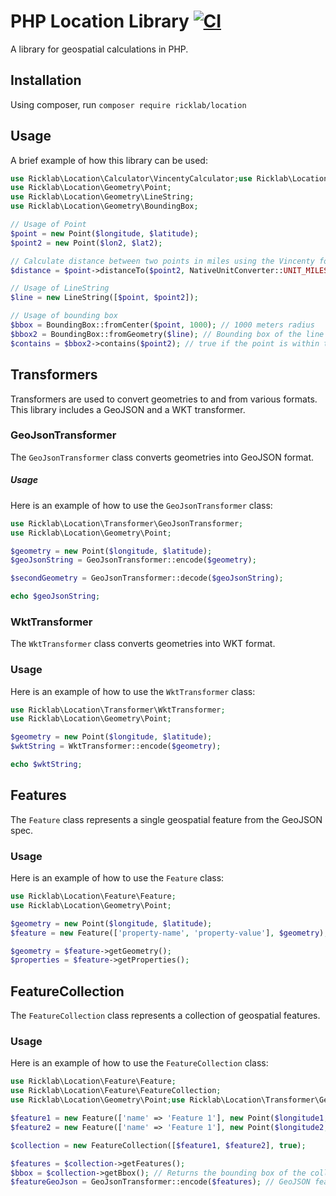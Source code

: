 # PHP Location Library [![CI](https://github.com/rickogden/Location/actions/workflows/ci.yaml/badge.svg)](https://github.com/rickogden/Location/actions/workflows/ci.yaml)

A library for geospatial calculations in PHP.

## Installation

Using composer, run `composer require ricklab/location`

## Usage

A brief example of how this library can be used:

```php
use Ricklab\Location\Calculator\VincentyCalculator;use Ricklab\Location\Converter\NativeUnitConverter;
use Ricklab\Location\Geometry\Point;
use Ricklab\Location\Geometry\LineString;
use Ricklab\Location\Geometry\BoundingBox;

// Usage of Point
$point = new Point($longitude, $latitude);
$point2 = new Point($lon2, $lat2);

// Calculate distance between two points in miles using the Vincenty formula
$distance = $point->distanceTo($point2, NativeUnitConverter::UNIT_MILES, new VincentyCalculator());

// Usage of LineString
$line = new LineString([$point, $point2]);

// Usage of bounding box
$bbox = BoundingBox::fromCenter($point, 1000); // 1000 meters radius
$bbox2 = BoundingBox::fromGeometry($line); // Bounding box of the line
$contains = $bbox2->contains($point2); // true if the point is within the bounding box
```

## Transformers

Transformers are used to convert geometries to and from various formats. This library includes a GeoJSON and a WKT transformer.

### GeoJsonTransformer

The `GeoJsonTransformer` class converts geometries into GeoJSON format.

##### Usage

Here is an example of how to use the `GeoJsonTransformer` class:

```php
use Ricklab\Location\Transformer\GeoJsonTransformer;
use Ricklab\Location\Geometry\Point;

$geometry = new Point($longitude, $latitude);
$geoJsonString = GeoJsonTransformer::encode($geometry);

$secondGeometry = GeoJsonTransformer::decode($geoJsonString);

echo $geoJsonString;
```

### WktTransformer

The `WktTransformer` class converts geometries into WKT format.

### Usage

Here is an example of how to use the `WktTransformer` class:

```php
use Ricklab\Location\Transformer\WktTransformer;
use Ricklab\Location\Geometry\Point;

$geometry = new Point($longitude, $latitude);
$wktString = WktTransformer::encode($geometry);

echo $wktString;
```

## Features

The `Feature` class represents a single geospatial feature from the GeoJSON spec.

### Usage

Here is an example of how to use the `Feature` class:

```php
use Ricklab\Location\Feature\Feature;
use Ricklab\Location\Geometry\Point;

$geometry = new Point($longitude, $latitude);
$feature = new Feature(['property-name', 'property-value'], $geometry);

$geometry = $feature->getGeometry();
$properties = $feature->getProperties();
```

## FeatureCollection

The `FeatureCollection` class represents a collection of geospatial features.

### Usage

Here is an example of how to use the `FeatureCollection` class:

```php
use Ricklab\Location\Feature\Feature;
use Ricklab\Location\Feature\FeatureCollection;
use Ricklab\Location\Geometry\Point;use Ricklab\Location\Transformer\GeoJsonTransformer;

$feature1 = new Feature(['name' => 'Feature 1'], new Point($longitude1, $latitude1));
$feature2 = new Feature(['name' => 'Feature 1'], new Point($longitude2, $latitude2));

$collection = new FeatureCollection([$feature1, $feature2], true);

$features = $collection->getFeatures();
$bbox = $collection->getBbox(); // Returns the bounding box of the collection
$featureGeoJson = GeoJsonTransformer::encode($features); // GeoJSON feature collection representation
```
